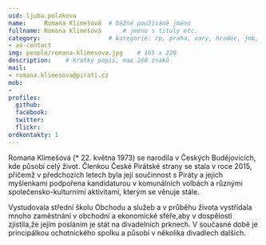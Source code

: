 ```yaml
---
uid: ljuba.polakova
name:     Romana Klimešová 	# běžně používáné jméno
fullname: Romana Klimešová  	# jméno s tituly etc.
category:                 	# kategorie: rp, praha, vary, hradec, jmk, senat
- ao-contact
img: people/romana-klimesova.jpg    # 165 x 220
description:	# kratký popis, max 160 znaků
mail:
- romana.klimesova@pirati.cz
mob:
-
profiles:
  github:    
  facebook:
  twitter: 	
  flickr:
ordkontakty: 1
---
```


Romana Klimešová (* 22. května 1973) se narodila v Českých Budějovicích, kde působí celý život. Členkou České Pirátské strany se stala v roce 2015, přičemž v předchozích letech byla její součinnost s Piráty a jejich myšlenkami podpořena kandidaturou v komunálních volbách a různými společensko-kulturními aktivitami, kterým se věnuje stále. 

Vystudovala střední školu Obchodu a služeb a v průběhu života vystřídala mnoho zaměstnání v obchodní a ekonomické sféře,aby v dospělosti zjistila,že jejím posláním je stát na divadelních prknech. V současné době je principálkou ochotnického spolku a působí v několika divadlech dalších. 

